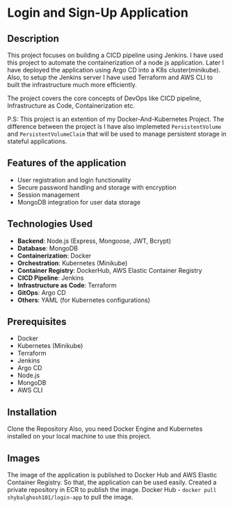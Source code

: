 # Login and Sign-Up Application

## Description

This project focuses on building a CICD pipeline using Jenkins. I have used this project to automate the containerization of a node js application. Later I have deployed the application using Argo CD into a K8s cluster(minikube). Also, to setup the Jenkins server I have used Terraform and AWS CLI to built the infrastructure much more efficiently.

The project covers the core concepts of DevOps like CICD pipeline, Infrastructure as Code, Containerization etc.

P.S: This project is an extention of my Docker-And-Kubernetes Project. The difference between the project is I have also implemeted `PersistentVolume` and `PersistentVolumeClaim` that will be used to manage persistent storage in stateful applications.

## Features of the application

- User registration and login functionality
- Secure password handling and storage with encryption
- Session management
- MongoDB integration for user data storage

## Technologies Used

- **Backend**: Node.js (Express, Mongoose, JWT, Bcrypt)
- **Database**: MongoDB
- **Containerization**: Docker
- **Orchestration**: Kubernetes (Minikube)
- **Container Registry**: DockerHub, AWS Elastic Container Registry
- **CICD Pipeline**: Jenkins
- **Infrastructure as Code**: Terraform
- **GitOps**: Argo CD
- **Others**: YAML (for Kubernetes configurations)

## Prerequisites

- Docker
- Kubernetes (Minikube)
- Terraform
- Jenkins
- Argo CD
- Node.js
- MongoDB
- AWS CLI

## Installation

Clone the Repository
Also, you need Docker Engine and Kubernetes installed on your local machine to use this project.

## Images

The image of the application is published to Docker Hub and AWS Elastic Container Registry. So that, the application can be used easily. Created a private repository in ECR to publish the image.
Docker Hub - `docker pull shybalghosh101/login-app` to pull the image.
